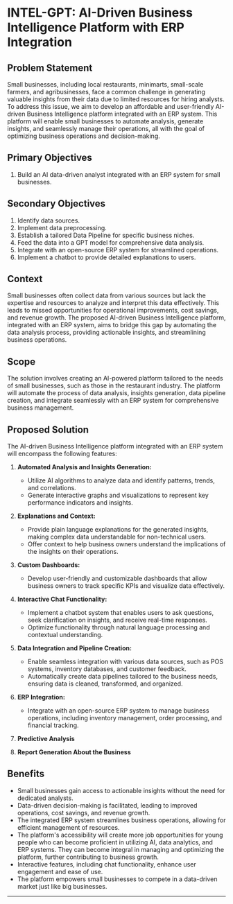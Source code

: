 # INTEL-GPT: AI-Driven Business Intelligence Platform with ERP Integration

## Problem Statement

Small businesses, including local restaurants, minimarts, small-scale farmers, and agribusinesses, face a common challenge in generating valuable insights from their data due to limited resources for hiring analysts. To address this issue, we aim to develop an affordable and user-friendly AI-driven Business Intelligence platform integrated with an ERP system. This platform will enable small businesses to automate analysis, generate insights, and seamlessly manage their operations, all with the goal of optimizing business operations and decision-making.

## Primary Objectives

1. Build an AI data-driven analyst integrated with an ERP system for small businesses.

## Secondary Objectives

1. Identify data sources.
2. Implement data preprocessing.
3. Establish a tailored Data Pipeline for specific business niches.
4. Feed the data into a GPT model for comprehensive data analysis.
5. Integrate with an open-source ERP system for streamlined operations.
6. Implement a chatbot to provide detailed explanations to users.

## Context

Small businesses often collect data from various sources but lack the expertise and resources to analyze and interpret this data effectively. This leads to missed opportunities for operational improvements, cost savings, and revenue growth. The proposed AI-driven Business Intelligence platform, integrated with an ERP system, aims to bridge this gap by automating the data analysis process, providing actionable insights, and streamlining business operations.

## Scope

The solution involves creating an AI-powered platform tailored to the needs of small businesses, such as those in the restaurant industry. The platform will automate the process of data analysis, insights generation, data pipeline creation, and integrate seamlessly with an ERP system for comprehensive business management.

## Proposed Solution

The AI-driven Business Intelligence platform integrated with an ERP system will encompass the following features:

1. **Automated Analysis and Insights Generation:**
   - Utilize AI algorithms to analyze data and identify patterns, trends, and correlations.
   - Generate interactive graphs and visualizations to represent key performance indicators and insights.

2. **Explanations and Context:**
   - Provide plain language explanations for the generated insights, making complex data understandable for non-technical users.
   - Offer context to help business owners understand the implications of the insights on their operations.

3. **Custom Dashboards:**
   - Develop user-friendly and customizable dashboards that allow business owners to track specific KPIs and visualize data effectively.

4. **Interactive Chat Functionality:**
   - Implement a chatbot system that enables users to ask questions, seek clarification on insights, and receive real-time responses.
   - Optimize functionality through natural language processing and contextual understanding.

5. **Data Integration and Pipeline Creation:**
   - Enable seamless integration with various data sources, such as POS systems, inventory databases, and customer feedback.
   - Automatically create data pipelines tailored to the business needs, ensuring data is cleaned, transformed, and organized.

6. **ERP Integration:**
   - Integrate with an open-source ERP system to manage business operations, including inventory management, order processing, and financial tracking.

7. **Predictive Analysis**

8. **Report Generation About the Business**

## Benefits

- Small businesses gain access to actionable insights without the need for dedicated analysts.
- Data-driven decision-making is facilitated, leading to improved operations, cost savings, and revenue growth.
- The integrated ERP system streamlines business operations, allowing for efficient management of resources.
- The platform's accessibility will create more job opportunities for young people who can become proficient in utilizing AI, data analytics, and ERP systems. They can become integral in managing and optimizing the platform, further contributing to business growth.
- Interactive features, including chat functionality, enhance user engagement and ease of use.
- The platform empowers small businesses to compete in a data-driven market just like big businesses.

---
